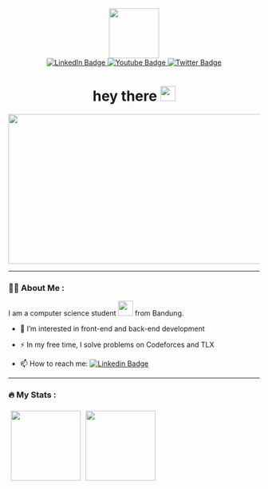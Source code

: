 <div id="header" align="center">
  <img src="https://media.giphy.com/media/v1.Y2lkPTc5MGI3NjExaGxnaTByZjhtNzAycnplZm80MHlrbDEyY3dpdmQ1eTJpOTNpM2dtaCZlcD12MV9pbnRlcm5hbF9naWZfYnlfaWQmY3Q9cw/EdB2g3VFDoKs57oe1w/giphy.gif" width="100"/> <br />
  <div id="badges">
    <a href="https://www.linkedin.com/in/adril-putra-merin-m-b11284249/">
      <img src="https://img.shields.io/badge/LinkedIn-blue?style=for-the-badge&logo=linkedin&logoColor=white" alt="LinkedIn Badge"/>
    </a>
    <a href="https://www.linkedin.com/in/adril-putra-merin-m-b11284249/">
      <img src="https://img.shields.io/badge/YouTube-red?style=for-the-badge&logo=youtube&logoColor=white" alt="Youtube Badge"/>
    </a>
    <a href="https://www.linkedin.com/in/adril-putra-merin-m-b11284249/">
      <img src="https://img.shields.io/badge/Twitter-blue?style=for-the-badge&logo=twitter&logoColor=white" alt="Twitter Badge"/>
    </a>
  </div>
  <h1>
    hey there
    <img src="https://media.giphy.com/media/hvRJCLFzcasrR4ia7z/giphy.gif" width="30px"/>
  </h1>
</div>

<div align="center">
  <img src="https://media.giphy.com/media/dWesBcTLavkZuG35MI/giphy.gif" width="600" height="300"/>
</div>

---
### :woman_technologist: About Me :
I am a computer science student <img src="https://media.giphy.com/media/WUlplcMpOCEmTGBtBW/giphy.gif" width="30"> from Bandung.
- :telescope: I’m interested in front-end and back-end development

- :zap: In my free time, I solve problems on Codeforces and TLX

- :mailbox: How to reach me: [![Linkedin Badge](https://img.shields.io/badge/-profile-blue?style=flat&logo=Linkedin&logoColor=white)]([your-linkedin-url](https://www.linkedin.com/in/adril-putra-merin-m-b11284249/))

---
### :fire: My Stats :
  <div align="center" style="display: flex; flex-direction: column; gap: 1rem;">
    <div style="display: flex; flex-direction: row;">
        <img height="140px" style="padding: 5px;"
          src="https://github-readme-stats-sigma-five.vercel.app/api?username=ninoaddict&show_icons=true&theme=dark&include_all_commits=true&count_private=true" />
        <img height="140px" style="padding: 5px;"
          src="https://github-readme-stats-sigma-five.vercel.app/api/top-langs/?username=ninoaddict&theme=dark&hide_border=false&include_all_commits=true&count_private=true&layout=compact" />
      </div>
    </table>
  </div>
<!--
**ninoaddict/ninoaddict** is a ✨ _special_ ✨ repository because its `README.md` (this file) appears on your GitHub profile.

Here are some ideas to get you started:

- 🔭 I’m currently working on ...
- 🌱 I’m currently learning ...
- 👯 I’m looking to collaborate on ...
- 🤔 I’m looking for help with ...
- 💬 Ask me about ...
- 📫 How to reach me: ...
- 😄 Pronouns: ...
- ⚡ Fun fact: ...
-->
